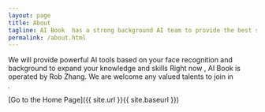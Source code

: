 ```yaml
---
layout: page
title: About
tagline: AI Book  has a strong background AI team to provide the best solution for customer
permalink: /about.html
---
```

We will provide powerful AI tools based on your face recognition and background to expand your knowledge and skills
Right now , AI Book is operated by Rob Zhang. We are welcome any valued talents to join in 

<img src="http://www.aibook.io/thumbnail.png" alt="" style="max-width:30%; border: 1px solid grey;"/> 



[Go to the Home Page]({{ site.url }}{{ site.baseurl }})

